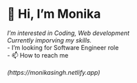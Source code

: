 <h1>👋 Hi, I’m Monika</h1>
<i class="fa fa-check-square-o" aria-hidden="true"> I’m interested in Coding, Web development</i><br>
<i class="fa fa-check-square-o" aria-hidden="true"> Currently imporving my skills.</i><br>
-  I’m looking for Software Engineer role<br>
- 📫 How to reach me<br>
 <i class="fa fa-check-square-o" aria-hidden="true" href ="https://www.linkedin.com/in/monika-singh-83474b166/"></i><br>
 <i class="fa fa-hand-o-right" aria-hidden="true">(https://monikasingh.netlify.app)</i>

